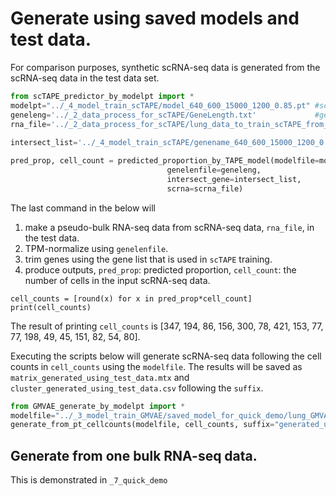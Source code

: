 # Generate using saved models and test data.
For comparison purposes, synthetic scRNA-seq data is generated from the scRNA-seq data in the test data set.
```python
from scTAPE_predictor_by_modelpt import *
modelpt="../_4_model_train_scTAPE/model_640_600_15000_1200_0.85.pt" #scTAPE model saved after scTAPE training
geneleng='../_2_data_process_for_scTAPE/GeneLength.txt'             #gene length for tpm normalization 
rna_file='../_2_data_process_for_scTAPE/lung_data_to_train_scTAPE_from_lung_test.txt' #scRNA-seq in the test data
                                                                                      #It is a raw count data.
intersect_list='../_4_model_train_scTAPE/genename_640_600_15000_1200_0.85.csv' # gene list that was used in scTAPE training.

pred_prop, cell_count = predicted_proportion_by_TAPE_model(modelfile=modelpt, 
                                   genelenfile=geneleng, 
                                   intersect_gene=intersect_list, 
                                   scrna=scrna_file)
```
The last command in the below will
1. make a pseudo-bulk RNA-seq data from scRNA-seq data, `rna_file`, in the test data.
2. TPM-normalize using `genelenfile`.
3. trim genes using the gene list that is used in `scTAPE` training.
4. produce outputs, `pred_prop`: predicted proportion, `cell_count`: the number of cells in the input scRNA-seq data.

```
cell_counts = [round(x) for x in pred_prop*cell_count]
print(cell_counts)
```
The result of printing `cell_counts` is [347, 194, 86, 156, 300, 78, 421, 153, 77, 77, 198, 49, 45, 151, 82, 54, 80].

Executing the scripts below will generate scRNA-seq data following the cell counts in `cell_counts` using the `modelfile`. 
The results will be saved as `matrix_generated_using_test_data.mtx` and `cluster_generated_using_test_data.csv` following the `suffix`.
```python
from GMVAE_generate_by_modelpt import *
modelfile="../_3_model_train_GMVAE/saved_model_for_quick_demo/lung_GMVAE_zinb_ep4000_wholemodel.pt"
generate_from_pt_cellcounts(modelfile, cell_counts, suffix="generated_using_test_data")
```
## Generate from one bulk RNA-seq data.
This is demonstrated in `_7_quick_demo`
